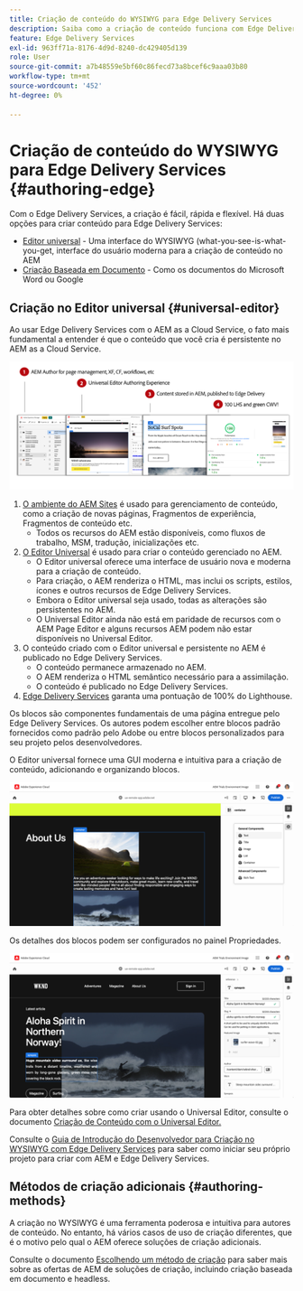 ```yaml
---
title: Criação de conteúdo do WYSIWYG para Edge Delivery Services
description: Saiba como a criação de conteúdo funciona com Edge Delivery Services e como criar conteúdo AEM com Edge Delivery Services.
feature: Edge Delivery Services
exl-id: 963ff71a-8176-4d9d-8240-dc429405d139
role: User
source-git-commit: a7b48559e5bf60c86fecd73a8bcef6c9aaa03b80
workflow-type: tm+mt
source-wordcount: '452'
ht-degree: 0%

---
```



# Criação de conteúdo do WYSIWYG para Edge Delivery Services {#authoring-edge}

Com o Edge Delivery Services, a criação é fácil, rápida e flexível. Há duas opções para criar conteúdo para Edge Delivery Services:

* [Editor universal](#universal-editor) - Uma interface do WYSIWYG (what-you-see-is-what-you-get, interface do usuário moderna para a criação de conteúdo no AEM
* [Criação Baseada em Documento](#document-based) - Como os documentos do Microsoft Word ou Google

## Criação no Editor universal {#universal-editor}

Ao usar Edge Delivery Services com o AEM as a Cloud Service, o fato mais fundamental a entender é que o conteúdo que você cria é persistente no AEM as a Cloud Service.

![Como funciona a criação de WYSIWYG com o Edge Delivery Services](assets/how-aem-edge-works.png)

1. [O ambiente do AEM Sites](/help/sites-cloud/authoring/quick-start.md) é usado para gerenciamento de conteúdo, como a criação de novas páginas, Fragmentos de experiência, Fragmentos de conteúdo etc.
   * Todos os recursos do AEM estão disponíveis, como fluxos de trabalho, MSM, tradução, inicializações etc.
1. [O Editor Universal](/help/sites-cloud/authoring/universal-editor/authoring.md) é usado para criar o conteúdo gerenciado no AEM.
   * O Editor universal oferece uma interface de usuário nova e moderna para a criação de conteúdo.
   * Para criação, o AEM renderiza o HTML, mas inclui os scripts, estilos, ícones e outros recursos de Edge Delivery Services.
   * Embora o Editor universal seja usado, todas as alterações são persistentes no AEM.
   * O Universal Editor ainda não está em paridade de recursos com o AEM Page Editor e alguns recursos AEM podem não estar disponíveis no Universal Editor.
1. O conteúdo criado com o Editor universal e persistente no AEM é publicado no Edge Delivery Services.
   * O conteúdo permanece armazenado no AEM.
   * O AEM renderiza o HTML semântico necessário para a assimilação.
   * O conteúdo é publicado no Edge Delivery Services.
1. [Edge Delivery Services](/help/edge/developer/keeping-it-100.md) garanta uma pontuação de 100% do Lighthouse.

Os blocos são componentes fundamentais de uma página entregue pelo Edge Delivery Services. Os autores podem escolher entre blocos padrão fornecidos como padrão pelo Adobe ou entre blocos personalizados para seu projeto pelos desenvolvedores.

O Editor universal fornece uma GUI moderna e intuitiva para a criação de conteúdo, adicionando e organizando blocos.

![Adicionando e organizando blocos no Editor Universal](assets/blocks.png)

Os detalhes dos blocos podem ser configurados no painel Propriedades.

![Configurando propriedades de bloco](assets/block-properties.png)

Para obter detalhes sobre como criar usando o Universal Editor, consulte o documento [Criação de Conteúdo com o Universal Editor.](/help/sites-cloud/authoring/universal-editor/authoring.md)

Consulte o [Guia de Introdução do Desenvolvedor para Criação no WYSIWYG com Edge Delivery Services](/help/edge/wysiwyg-authoring/edge-dev-getting-started.md) para saber como iniciar seu próprio projeto para criar com AEM e Edge Delivery Services.

## Métodos de criação adicionais  {#authoring-methods}

A criação no WYSIWYG é uma ferramenta poderosa e intuitiva para autores de conteúdo. No entanto, há vários casos de uso de criação diferentes, que é o motivo pelo qual o AEM oferece soluções de criação adicionais.

Consulte o documento [Escolhendo um método de criação](/help/edge/authoring-methods.md) para saber mais sobre as ofertas de AEM de soluções de criação, incluindo criação baseada em documento e headless.
